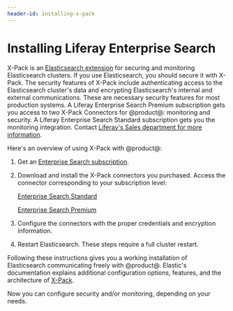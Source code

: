 ```yaml
---
header-id: installing-x-pack
---
```


# Installing Liferay Enterprise Search

X-Pack is an 
[Elasticsearch extension](https://www.elastic.co/guide/en/elasticsearch/reference/6.5/setup-xpack.html)
for securing and monitoring Elasticsearch clusters. If you use Elasticsearch,
you should secure it with X-Pack. The security features of X-Pack include
authenticating access to the Elasticsearch cluster's data and encrypting
Elasticsearch's internal and external communications. These are necessary
security features for most production systems. A Liferay Enterprise Search
Premium subscription gets you access to two X-Pack Connectors for @product@:
monitoring and security. A Liferay Enterprise Search Standard subscription gets
you the monitoring integration. Contact
[Liferay's Sales department for more information](https://www.liferay.com/contact-us#contact-sales).

Here's an overview of using X-Pack with @product@:

1.  Get an [Enterprise Search subscription](https://help.liferay.com/hc/en-us/articles/360014400932).

2.  Download and install the X-Pack connectors you purchased. Access the
    connector corresponding to your subscription level:

    [Enterprise Search Standard](https://customer.liferay.com/downloads?p_p_id=com_liferay_osb_customer_downloads_display_web_DownloadsDisplayPortlet&_com_liferay_osb_customer_downloads_display_web_DownloadsDisplayPortlet_productAssetCategoryId=118191015&_com_liferay_osb_customer_downloads_display_web_DownloadsDisplayPortlet_fileTypeAssetCategoryId=118191062)

    [Enterprise Search Premium](https://customer.liferay.com/downloads?p_p_id=com_liferay_osb_customer_downloads_display_web_DownloadsDisplayPortlet&_com_liferay_osb_customer_downloads_display_web_DownloadsDisplayPortlet_productAssetCategoryId=118191013&_com_liferay_osb_customer_downloads_display_web_DownloadsDisplayPortlet_fileTypeAssetCategoryId=118191060)

3.  Configure the connectors with the proper credentials and encryption
    information.

4.  Restart Elasticsearch. These steps require a full cluster restart.

Following these instructions gives you a working installation of Elasticsearch
communicating freely with @product@. Elastic's documentation explains additional
configuration options, features, and the architecture of
[X-Pack](https://www.elastic.co/guide/en/elasticsearch/reference/6.5/configuring-security.html). 

Now you can configure security and/or monitoring, depending on your needs.
